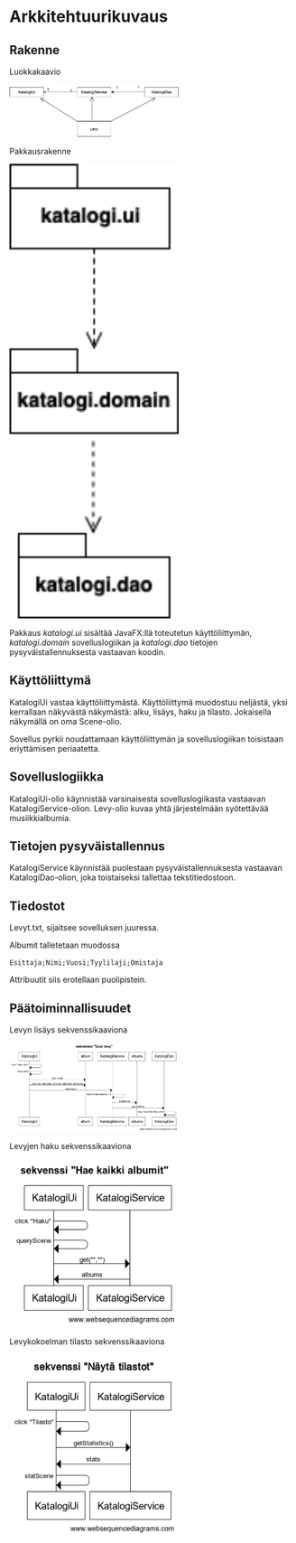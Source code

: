 # Arkkitehtuurikuvaus

## Rakenne

Luokkakaavio

<img src="https://raw.githubusercontent.com/SuloKM/ot-harjoitustyo/master/dokumentaatio/kuvat/luokkakaavio_uusi.png" width="300">

Pakkausrakenne

<img src="https://raw.githubusercontent.com/SuloKM/ot-harjoitustyo/master/dokumentaatio/kuvat/pakkausrakenne.png" width="300">

Pakkaus _katalogi.ui_ sisältää JavaFX:llä toteutetun käyttöliittymän, _katalogi.domain_ sovelluslogiikan ja _katalogi.dao_ tietojen pysyväistallennuksesta vastaavan koodin.

## Käyttöliittymä

KatalogiUi vastaa käyttöliittymästä. Käyttöliittymä muodostuu neljästä, yksi kerrallaan näkyvästä näkymästä: alku, lisäys, haku ja tilasto. Jokaisella näkymällä on oma Scene-olio.

Sovellus pyrkii noudattamaan käyttöliittymän ja sovelluslogiikan toisistaan eriyttämisen periaatetta.

## Sovelluslogiikka

KatalogiUi-olio käynnistää varsinaisesta sovelluslogiikasta vastaavan KatalogiService-olion. Levy-olio kuvaa yhtä järjestelmään syötettävää musiikkialbumia.

## Tietojen pysyväistallennus

KatalogiService käynnistää puolestaan pysyväistallennuksesta vastaavan KatalogiDao-olion, joka toistaiseksi tallettaa tekstitiedostoon.

## Tiedostot

Levyt.txt, sijaitsee sovelluksen juuressa.

Albumit talletetaan muodossa
```
Esittaja;Nimi;Vuosi;Tyylilaji;Omistaja
```
Attribuutit siis erotellaan puolipistein.

## Päätoiminnallisuudet

Levyn lisäys sekvenssikaaviona

<img src="https://raw.githubusercontent.com/SuloKM/ot-harjoitustyo/master/dokumentaatio/kuvat/sekvenssi_uusilevy.png" width="300">

Levyjen haku sekvenssikaaviona

<img src="https://raw.githubusercontent.com/SuloKM/ot-harjoitustyo/master/dokumentaatio/kuvat/sekvenssi_haku.png" width="300">

Levykokoelman tilasto sekvenssikaaviona

<img src="https://raw.githubusercontent.com/SuloKM/ot-harjoitustyo/master/dokumentaatio/kuvat/sekvenssi_tilasto.png" width="300">



